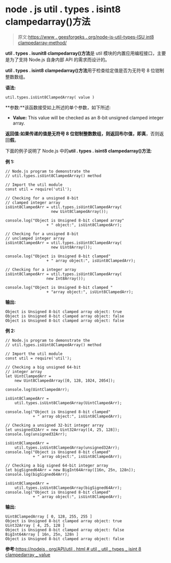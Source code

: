 # node . js util . types . isint8 clampedarray()方法

> 原文:[https://www . geesforgeks . org/node-js-util-types-ISU int8 clampedarray-method/](https://www.geeksforgeeks.org/node-js-util-types-isuint8clampedarray-method/)

**util . types . isunit8 clampedarray()方法**是 util 模块的内置应用编程接口，主要是为了支持 Node.js 自身内部 API 的需求而设计的。

**util . types . isint8 clampedarray()方法**用于检查给定值是否为无符号 8 位钳制整数数组。

**语法:**

```
util.types.isUint8ClampedArray( value )
```

**参数:**该函数接受如上所述的单个参数，如下所述:

*   **Value:** This value will be checked as an 8-bit unsigned clamped integer array.

**返回值:**如果传递的值是无符号 8 位钳制整数数组，则返回布尔值，即**真**，否则返回**假**。

下面的例子说明了 Node.js 中的**util . types . isint8 clampedarray()方法**:

**例 1:**

```
// Node.js program to demonstrate the
// util.types.isUint8ClampedArray() method

// Import the util module
const util = require('util');

// Checking for a unsigned 8-bit
// clamped integer array
isUint8ClampedArr = util.types.isUint8ClampedArray(
                    new Uint8ClampedArray());

console.log("Object is Unsigned 8-bit clamped array"
                  + " object:", isUint8ClampedArr);

// Checking for a unsigned 8-bit
// unclamped integer array
isUint8ClampedArr = util.types.isUint8ClampedArray(
                    new Uint8Array());

console.log("Object is Unsigned 8-bit clamped"
                  + " array object:", isUint8ClampedArr);

// Checking for a integer array
isUint8ClampedArr = util.types.isUint8ClampedArray(
                  new Int8Array());

console.log("Object is Unsigned 8-bit clamped "
                  + "array object:", isUint8ClampedArr);
```

**输出:**

```
Object is Unsigned 8-bit clamped array object: true
Object is Unsigned 8-bit clamped array object: false
Object is Unsigned 8-bit clamped array object: false
```

**例 2:**

```
// Node.js program to demonstrate the
// util.types.isUint8ClampedArray() method

// Import the util module
const util = require('util');

// Checking a big unsigned 64-bit
// integer array
let UintClampedArr = 
    new Uint8ClampedArray([0, 128, 1024, 2054]);

console.log(UintClampedArr);

isUint8ClampedArr = 
    util.types.isUint8ClampedArray(UintClampedArr);

console.log("Object is Unsigned 8-bit clamped"
            + " array object:", isUint8ClampedArr);

// Checking a unsigned 32-bit integer array
let unsigned32Arr = new Uint32Array([4, 25, 128]);
console.log(unsigned32Arr);

isUint8ClampedArr = 
    util.types.isUint8ClampedArray(unsigned32Arr);
console.log("Object is Unsigned 8-bit clamped"
            + " array object:", isUint8ClampedArr);

// Checking a big signed 64-bit integer array
let bigSigned64Arr = new BigInt64Array([16n, 25n, 128n]);
console.log(bigSigned64Arr);

isUint8ClampedArr = 
    util.types.isUint8ClampedArray(bigSigned64Arr);
console.log("Object is Unsigned 8-bit clamped"
            + " array object:", isUint8ClampedArr);
```

**输出:**

```
Uint8ClampedArray [ 0, 128, 255, 255 ]
Object is Unsigned 8-bit clamped array object: true
Uint32Array [ 4, 25, 128 ]
Object is Unsigned 8-bit clamped array object: false
BigInt64Array [ 16n, 25n, 128n ]
Object is Unsigned 8-bit clamped array object: false
```

**参考:**[https://nodejs . org/API/util . html # util _ util _ types _ isint 8 clampedarray _ value](https://nodejs.org/api/util.html#util_util_types_isuint8clampedarray_value)